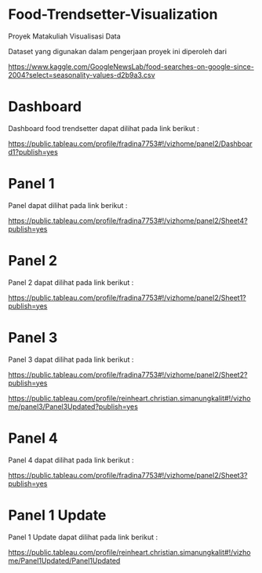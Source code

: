 # Food-Trendsetter-Visualization
Proyek Matakuliah Visualisasi Data



Dataset yang digunakan dalam pengerjaan proyek ini diperoleh dari

https://www.kaggle.com/GoogleNewsLab/food-searches-on-google-since-2004?select=seasonality-values-d2b9a3.csv

# Dashboard

Dashboard food trendsetter dapat dilihat pada link berikut :

https://public.tableau.com/profile/fradina7753#!/vizhome/panel2/Dashboard1?publish=yes

# Panel 1
Panel dapat dilihat pada link berikut : 

https://public.tableau.com/profile/fradina7753#!/vizhome/panel2/Sheet4?publish=yes

# Panel 2
Panel 2 dapat dilihat pada link berikut :

https://public.tableau.com/profile/fradina7753#!/vizhome/panel2/Sheet1?publish=yes

# Panel 3
Panel 3 dapat dilihat pada link berikut :

https://public.tableau.com/profile/fradina7753#!/vizhome/panel2/Sheet2?publish=yes

https://public.tableau.com/profile/reinheart.christian.simanungkalit#!/vizhome/panel3/Panel3Updated?publish=yes

# Panel 4
Panel 4 dapat dilihat pada link berikut :

https://public.tableau.com/profile/fradina7753#!/vizhome/panel2/Sheet3?publish=yes

# Panel 1 Update
Panel 1 Update dapat dilihat pada link berikut :

https://public.tableau.com/profile/reinheart.christian.simanungkalit#!/vizhome/Panel1Updated/Panel1Updated
